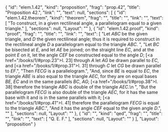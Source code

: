 {
  "id": "elem.1.42",
  "kind": "proposition",
  "frag": "prop.42",
  "title": "Proposition 42.",
  "link": "",
  "text": null,
  "sections": [
    {
      "id": "elem.1.42.theorem",
      "kind": "theorem",
      "frag": "",
      "title": "",
      "link": "",
      "text": [
        "To construct, in a given rectilineal angle, a parallelogram equal to a given triangle."
      ],
      "sections": null,
      "Layout": ""
    },
    {
      "id": "elem.1.42.proof",
      "kind": "proof",
      "frag": "",
      "title": "",
      "link": "",
      "text": [
        "Let <var>ABC</var> be the given triangle, and <var>D</var> the given rectilineal angle; thus it is required to construct in the rectilineal angle <var>D</var> a parallelogram equal to the triangle <var>ABC</var>. ",
        "Let <var>BC</var> be bisected at <var>E</var>, and let <var>AE</var> be joined; on the straight line <var>EC</var>, and at the point <var>E</var> on it, let the angle <var>CEF</var> be constructed equal to the angle <var>D</var>; [<a href=\"/books/1/#prop.23\">I. 23</a>] through <var>A</var> let <var>AG</var> be drawn parallel to <var>EC</var>, and [<a href=\"/books/1/#prop.31\">I. 31</a>] through <var>C</var> let <var>CG</var> be drawn parallel to <var>EF</var>.",
        "Then <var>FECG</var> is a parallelogram.",
        "And, since <var>BE</var> is equal to <var>EC</var>, the triangle <var>ABE</var> is also equal to the triangle <var>AEC</var>, for they are on equal bases <var>BE</var>, <var>EC</var> and in the same parallels <var>BC</var>, <var>AG</var>; [<a href=\"/books/1/#prop.38\">I. 38</a>] therefore the triangle <var>ABC</var> is double of the triangle <var>AEC</var>.\n        ",
        "But the parallelogram <var>FECG</var> is also double of the triangle <var>AEC</var>, for it has the same base with it and is in the same parallels with it; [<a href=\"/books/1/#prop.41\">I. 41</a>] therefore the parallelogram <var>FECG</var> is equal to the triangle <var>ABC</var>.",
        "And it has the angle <var>CEF</var> equal to the given angle <var>D</var>.",
        ""
      ],
      "sections": null,
      "Layout": ""
    },
    {
      "id": "",
      "kind": "qed",
      "frag": "",
      "title": "",
      "link": "",
      "text": [
        "Q. E. F."
      ],
      "sections": null,
      "Layout": ""
    }
  ],
  "Layout": "proposition"
}
